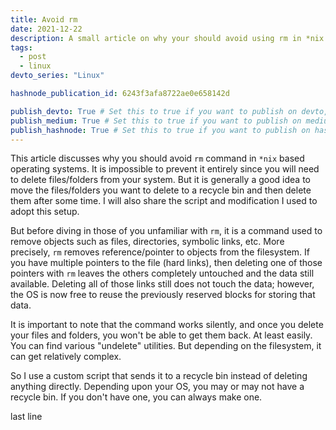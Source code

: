 ```yaml
---
title: Avoid rm
date: 2021-12-22
description: A small article on why your should avoid using rm in *nix based OS whenever possible.
tags:
  - post
  - linux
devto_series: "Linux"

hashnode_publication_id: 6243f3afa8722ae0e658142d

publish_devto: True # Set this to true if you want to publish on devto, else false
publish_medium: True # Set this to true if you want to publish on medium, else false
publish_hashnode: True # Set this to true if you want to publish on hashnode, else false
---
```


This article discusses why you should avoid `rm` command in `*nix` based operating systems. It is impossible to prevent it entirely since you will need to delete files/folders from your system. But it is generally a good idea to move the files/folders you want to delete to a recycle bin and then delete them after some time. I will also share the script and modification I used to adopt this setup.

But before diving in those of you unfamiliar with `rm`, it is a command used to remove objects such as files, directories, symbolic links, etc. More precisely, `rm` removes reference/pointer to objects from the filesystem. If you have multiple pointers to the file (hard links), then deleting one of those pointers with `rm` leaves the others completely untouched and the data still available. Deleting all of those links still does not touch the data; however, the OS is now free to reuse the previously reserved blocks for storing that data.

It is important to note that the command works silently, and once you delete your files and folders, you won't be able to get them back. At least easily. You can find various "undelete" utilities. But depending on the filesystem, it can get relatively complex.

So I use a custom script that sends it to a recycle bin instead of deleting anything directly. Depending upon your OS, you may or may not have a recycle bin. If you don't have one, you can always make one.

last line

